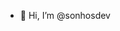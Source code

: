 - 👋 Hi, I’m @sonhosdev

<!---
sonhosdev/sonhosdev is a ✨ special ✨ repository because its `README.md` (this file) appears on your GitHub profile.
You can click the Preview link to take a look at your changes.
--->
